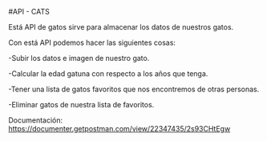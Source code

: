 #API - CATS

Está API de gatos sirve para almacenar los datos de nuestros gatos.

Con está API podemos hacer las siguientes cosas:

-Subir los datos e imagen de nuestro gato.

-Calcular la edad gatuna con respecto a los años que tenga.

-Tener una lista de gatos favoritos que nos encontremos de otras personas.

-Eliminar gatos de nuestra lista de favoritos.

Documentación: https://documenter.getpostman.com/view/22347435/2s93CHtEgw